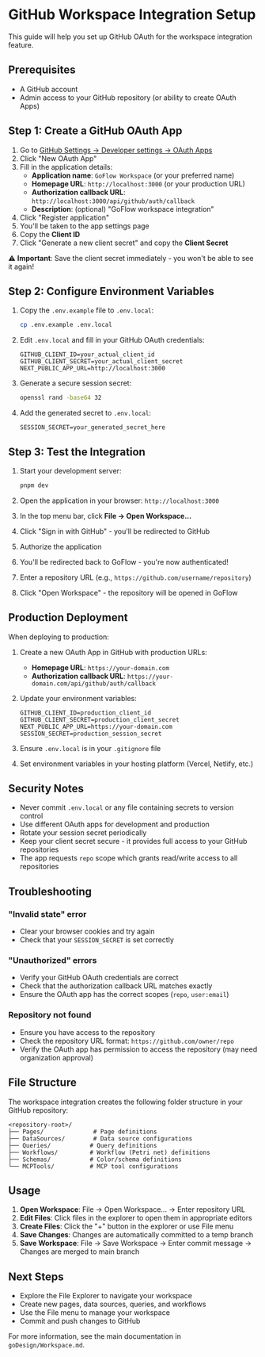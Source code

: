 # GitHub Workspace Integration Setup

This guide will help you set up GitHub OAuth for the workspace integration feature.

## Prerequisites

- A GitHub account
- Admin access to your GitHub repository (or ability to create OAuth Apps)

## Step 1: Create a GitHub OAuth App

1. Go to [GitHub Settings → Developer settings → OAuth Apps](flow)
2. Click "New OAuth App"
3. Fill in the application details:
   - **Application name**: `GoFlow Workspace` (or your preferred name)
   - **Homepage URL**: `http://localhost:3000` (or your production URL)
   - **Authorization callback URL**: `http://localhost:3000/api/github/auth/callback`
   - **Description**: (optional) "GoFlow workspace integration"
4. Click "Register application"
5. You'll be taken to the app settings page
6. Copy the **Client ID** 
7. Click "Generate a new client secret" and copy the **Client Secret**

⚠️ **Important**: Save the client secret immediately - you won't be able to see it again!

## Step 2: Configure Environment Variables

1. Copy the `.env.example` file to `.env.local`:
   ```bash
   cp .env.example .env.local
   ```

2. Edit `.env.local` and fill in your GitHub OAuth credentials:
   ```env
   GITHUB_CLIENT_ID=your_actual_client_id
   GITHUB_CLIENT_SECRET=your_actual_client_secret
   NEXT_PUBLIC_APP_URL=http://localhost:3000
   ```

3. Generate a secure session secret:
   ```bash
   openssl rand -base64 32
   ```
   
4. Add the generated secret to `.env.local`:
   ```env
   SESSION_SECRET=your_generated_secret_here
   ```

## Step 3: Test the Integration

1. Start your development server:
   ```bash
   pnpm dev
   ```

2. Open the application in your browser: `http://localhost:3000`

3. In the top menu bar, click **File → Open Workspace...**

4. Click "Sign in with GitHub" - you'll be redirected to GitHub

5. Authorize the application

6. You'll be redirected back to GoFlow - you're now authenticated!

7. Enter a repository URL (e.g., `https://github.com/username/repository`)

8. Click "Open Workspace" - the repository will be opened in GoFlow

## Production Deployment

When deploying to production:

1. Create a new OAuth App in GitHub with production URLs:
   - **Homepage URL**: `https://your-domain.com`
   - **Authorization callback URL**: `https://your-domain.com/api/github/auth/callback`

2. Update your environment variables:
   ```env
   GITHUB_CLIENT_ID=production_client_id
   GITHUB_CLIENT_SECRET=production_client_secret
   NEXT_PUBLIC_APP_URL=https://your-domain.com
   SESSION_SECRET=production_session_secret
   ```

3. Ensure `.env.local` is in your `.gitignore` file

4. Set environment variables in your hosting platform (Vercel, Netlify, etc.)

## Security Notes

- Never commit `.env.local` or any file containing secrets to version control
- Use different OAuth apps for development and production
- Rotate your session secret periodically
- Keep your client secret secure - it provides full access to your GitHub repositories
- The app requests `repo` scope which grants read/write access to all repositories

## Troubleshooting

### "Invalid state" error
- Clear your browser cookies and try again
- Check that your `SESSION_SECRET` is set correctly

### "Unauthorized" errors
- Verify your GitHub OAuth credentials are correct
- Check that the authorization callback URL matches exactly
- Ensure the OAuth app has the correct scopes (`repo`, `user:email`)

### Repository not found
- Ensure you have access to the repository
- Check the repository URL format: `https://github.com/owner/repo`
- Verify the OAuth app has permission to access the repository (may need organization approval)

## File Structure

The workspace integration creates the following folder structure in your GitHub repository:

```
<repository-root>/
├── Pages/              # Page definitions
├── DataSources/        # Data source configurations
├── Queries/           # Query definitions
├── Workflows/         # Workflow (Petri net) definitions
├── Schemas/           # Color/schema definitions
└── MCPTools/          # MCP tool configurations
```

## Usage

1. **Open Workspace**: File → Open Workspace... → Enter repository URL
2. **Edit Files**: Click files in the explorer to open them in appropriate editors
3. **Create Files**: Click the "+" button in the explorer or use File menu
4. **Save Changes**: Changes are automatically committed to a temp branch
5. **Save Workspace**: File → Save Workspace → Enter commit message → Changes are merged to main branch

## Next Steps

- Explore the File Explorer to navigate your workspace
- Create new pages, data sources, queries, and workflows
- Use the File menu to manage your workspace
- Commit and push changes to GitHub

For more information, see the main documentation in `goDesign/Workspace.md`.
